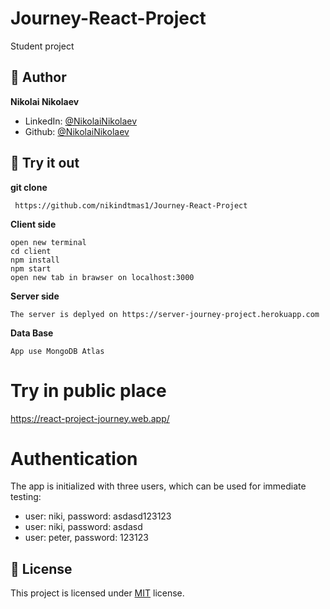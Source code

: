 # Journey-React-Project

Student project


## 👨 Author

**Nikolai Nikolaev**

- LinkedIn: [@NikolaiNikolaev](https://www.linkedin.com/in/nikolay-nikolaev-4555631a7/)
- Github: [@NikolaiNikolaev](https://github.com/nikindtmas1)

## :eyes: Try it out
**git clone**
```
 https://github.com/nikindtmas1/Journey-React-Project
```
**Client side**
```
open new terminal
cd client
npm install
npm start
open new tab in brawser on localhost:3000
```
**Server side**
```
The server is deplyed on https://server-journey-project.herokuapp.com
```

**Data Base**
```
App use MongoDB Atlas
```

# Try in public place

https://react-project-journey.web.app/

# Authentication

The app is initialized with three users, which can be used for immediate testing:
- user: niki, password: asdasd123123
- user: niki, password: asdasd
- user: peter, password: 123123


## :pencil: License

This project is licensed under [MIT](https://opensource.org/licenses/MIT) license.
